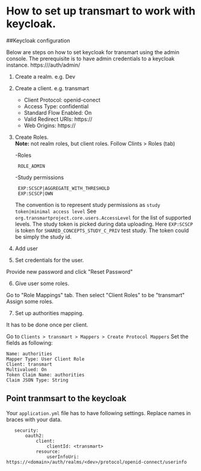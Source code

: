 # How to set up transmart to work with keycloak.

##Keycloak configuration

Below are steps on how to set keycloak for transmart using the admin console.
The prerequisite is to have admin credentials to a keycloak instance. https://<domain>/auth/admin/

1. Create a realm. e.g. Dev
2. Create a client. e.g. transmart

    - Client Protocol: openid-conect
    - Access Type: confidential
    - Standard Flow Enabled: On
    - Valid Redirect URIs: https://<client url. e.g. glowing bear>
    - Web Origins: https://<client url. e.g. glowing bear>
    
3. Create Roles.  
    **Note:** not realm roles, but client roles.
    Follow Clints > Roles (tab)
    
    -Roles
    
        ROLE_ADMIN
        
    -Study permissions
    
        EXP:SCSCP|AGGREGATE_WITH_THRESHOLD
        EXP:SCSCP|OWN
        
    The convention is to represent study permissions as `study token|minimal access level`
    See `org.transmartproject.core.users.AccessLevel` for the list of supported levels.
    The study token is picked during data uploading.
    Here `EXP:SCSCP` is token for `SHARED_CONCEPTS_STUDY_C_PRIV` test study.
    The token could be simply the study id. 
    
        
4. Add user

5. Set credentials for the user.

Provide new password and click "Reset Password"

6. Give user some roles.

Go to "Role Mappings" tab. Then select "Client Roles" to be "transmart"
Assign some roles.

7. Set up authorities mapping.

It has to be done once per client.

Go to `Clients > transmart > Mappers > Create Protocol Mappers`
Set the fields as following:

    Name: authorities
    Mapper Type: User Client Role
    Client: transmart
    Multivalued: On
    Token Claim Name: authorities
    Claim JSON Type: String
    

## Point tranmsart to the keycloak

Your `application.yml` file has to have following settings. Replace names in braces with your data.

       security:
           oauth2:
               client:
                   clientId: <transmart>
               resource:
                   userInfoUri: https://<domain>/auth/realms/<dev>/protocol/openid-connect/userinfo
